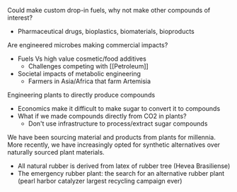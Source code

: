 Could make custom drop-in fuels, why not make other compounds of interest?
- Pharmaceutical drugs, bioplastics, biomaterials, bioproducts

Are engineered microbes making commercial impacts?
- Fuels Vs high value cosmetic/food additives
	- Challenges competing with [[Petroleum]]
- Societal impacts of metabolic engineering
	- Farmers in Asia/Africa that farm Artemisia 

Engineering plants to directly produce compounds
- Economics make it difficult to make sugar to convert it to compounds
- What if we made compounds directly from CO2 in plants?
	- Don't use infrastructure to process/extract sugar compounds

We have been sourcing material and products from plants for millennia. More recently, we have increasingly opted for synthetic alternatives over naturally sourced plant materials. 
- All natural rubber is derived from latex of rubber tree (Hevea Brasiliense)
- The emergency rubber plant: the search for an alternative rubber plant (pearl harbor catalyzer largest recycling campaign ever)